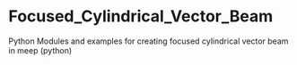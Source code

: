 # Focused_Cylindrical_Vector_Beam
Python Modules and examples for creating focused cylindrical vector beam in meep (python)
